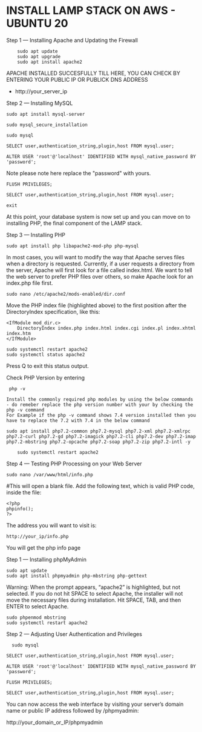 # INSTALL LAMP STACK ON AWS - UBUNTU 20

Step 1 — Installing Apache and Updating the Firewall
```
	sudo apt update
	sudo apt upgrade
	sudo apt install apache2
```
 APACHE INSTALLED SUCCESFULLY TILL HERE, YOU CAN CHECK BY ENTERING YOUR PUBLIC IP OR PUBLICK DNS ADDRESS 
- http://your_server_ip


Step 2 — Installing MySQL

```
sudo apt install mysql-server
```

```
sudo mysql_secure_installation
```

```
sudo mysql
```

```
SELECT user,authentication_string,plugin,host FROM mysql.user;
```

```
ALTER USER 'root'@'localhost' IDENTIFIED WITH mysql_native_password BY 'password';
```

Note  please note here replace the "password" with yours.

```
FLUSH PRIVILEGES;
```

```
SELECT user,authentication_string,plugin,host FROM mysql.user;
```
```
exit
```

At this point, your database system is now set up and you can move on to installing PHP, the final component of the LAMP stack.

Step 3 — Installing PHP

```
sudo apt install php libapache2-mod-php php-mysql
```

In most cases, you will want to modify the way that Apache serves files when a directory is requested. Currently, if a user requests a directory from the server, Apache will first look for a file called index.html. We want to tell the web server to prefer PHP files over others, so make Apache look for an index.php file first.

```
sudo nano /etc/apache2/mods-enabled/dir.conf
```
Move the PHP index file (highlighted above) to the first position after the DirectoryIndex specification, like this:
```
<IfModule mod_dir.c>
	DirectoryIndex index.php index.html index.cgi index.pl index.xhtml index.htm
</IfModule>	
```

```
sudo systemctl restart apache2
sudo systemctl status apache2
```

Press Q to exit this status output.
	
Check PHP Version by entering 
```
 php -v
```

	Install the commonly required php modules by using the below commands - do remeber replace the php version number with your by checking the php -v command 
	For Example if the php -v command shows 7.4 version installed then you have to replace the 7.2 with 7.4 in the below command


```
sudo apt install php7.2-common php7.2-mysql php7.2-xml php7.2-xmlrpc php7.2-curl php7.2-gd php7.2-imagick php7.2-cli php7.2-dev php7.2-imap php7.2-mbstring php7.2-opcache php7.2-soap php7.2-zip php7.2-intl -y
```
```
	sudo systemctl restart apache2
```

	
Step 4 — Testing PHP Processing on your Web Server
```
sudo nano /var/www/html/info.php
```	

#This will open a blank file. Add the following text, which is valid PHP code, inside the file:


```
<?php
phpinfo();
?>

```	
The address you will want to visit is:

	http://your_ip/info.php

You will get the php info page

Step 1 — Installing phpMyAdmin

```
sudo apt update
sudo apt install phpmyadmin php-mbstring php-gettext
```
Warning: When the prompt appears, “apache2” is highlighted, but not selected. If you do not hit SPACE to select Apache, the installer will not move the necessary files during installation. Hit SPACE, TAB, and then ENTER to select Apache.
```
sudo phpenmod mbstring
sudo systemctl restart apache2
```

  
Step 2 — Adjusting User Authentication and Privileges
```
  sudo mysql
```
```
SELECT user,authentication_string,plugin,host FROM mysql.user;
```
```
ALTER USER 'root'@'localhost' IDENTIFIED WITH mysql_native_password BY 'password';
```
```
FLUSH PRIVILEGES;

```
```
SELECT user,authentication_string,plugin,host FROM mysql.user;
```

You can now access the web interface by visiting your server’s domain name or public IP address followed by /phpmyadmin:

http://your_domain_or_IP/phpmyadmin


	
